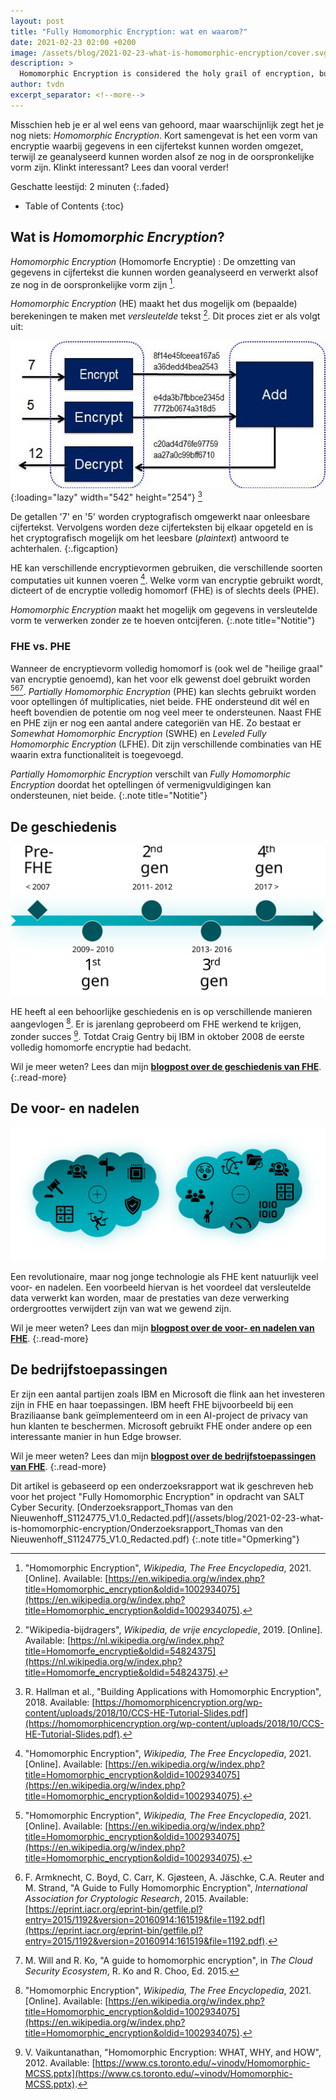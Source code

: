 ```yaml
---
layout: post
title: "Fully Homomorphic Encryption: wat en waarom?"
date: 2021-02-23 02:00 +0200
image: /assets/blog/2021-02-23-what-is-homomorphic-encryption/cover.svg
description: >
  Homomorphic Encryption is considered the holy grail of encryption, but what is it and how can it be used?
author: tvdn
excerpt_separator: <!--more-->
---
```


Misschien heb je er al wel eens van gehoord, maar waarschijnlijk zegt het je nog niets: *Homomorphic Encryption*. Kort samengevat is het een vorm van encryptie waarbij gegevens in een cijfertekst kunnen worden omgezet, terwijl ze geanalyseerd kunnen worden alsof ze nog in de oorspronkelijke vorm zijn. Klinkt interessant? Lees dan vooral verder!

Geschatte leestijd: 2 minuten
{:.faded}

<!--more-->

- Table of Contents
{:toc}

## Wat is *Homomorphic Encryption*?

*Homomorphic Encryption* (Homomorfe Encryptie)
: De omzetting van gegevens in cijfertekst die kunnen worden geanalyseerd en verwerkt alsof ze nog in de oorspronkelijke vorm zijn [^wiki2021].

*Homomorphic Encryption* (HE) maakt het dus mogelijk om (bepaalde) berekeningen te maken met *versleutelde* tekst [^wiki2019]. Dit proces ziet er als volgt uit:

![Homomorphic Encryption processing diagram][heprocdiag]{:loading="lazy" width="542" height="254"} [^hall2018]

De getallen '7' en '5' worden cryptografisch omgewerkt naar onleesbare cijfertekst. Vervolgens worden deze cijferteksten bij elkaar opgeteld en is het cryptografisch mogelijk om het leesbare (*plaintext*) antwoord te achterhalen.
{:.figcaption}

HE kan verschillende encryptievormen gebruiken, die verschillende soorten computaties uit kunnen voeren [^wiki2021]. Welke vorm van encryptie gebruikt wordt, dicteert of de encryptie volledig homomorf (FHE) is of slechts deels (PHE).

*Homomorphic Encryption* maakt het mogelijk om gegevens in versleutelde vorm te verwerken zonder ze te hoeven ontcijferen.
{:.note title="Notitie"}

### FHE vs. PHE

Wanneer de encryptievorm volledig homomorf is (ook wel de "heilige graal" van encryptie genoemd), kan het voor elk gewenst doel gebruikt worden [^wiki2021][^armk2015][^will2015]. *Partially Homomorphic Encryption* (PHE) kan slechts gebruikt worden voor optellingen óf multiplicaties, niet beide. FHE ondersteund dit wél en heeft bovendien de potentie om nog veel meer te ondersteunen. Naast FHE en PHE zijn er nog een aantal andere categoriën van HE. Zo bestaat er *Somewhat Homomorphic Encryption* (SWHE) en *Leveled Fully Homomorphic Encryption* (LFHE). Dit zijn verschillende combinaties van HE waarin extra functionaliteit is toegevoegd.

*Partially Homomorphic Encryption* verschilt van *Fully Homomorphic Encryption* doordat het optellingen óf vermenigvuldigingen kan ondersteunen, niet beide.
{:.note title="Notitie"}

## De geschiedenis

![De verschillende FHE-generaties op een tijdlijn](/assets/blog/2021-02-23-what-is-homomorphic-encryption/fhehist.svg)

HE heeft al een behoorlijke geschiedenis en is op verschillende manieren aangevlogen [^wiki2021]. Er is jarenlang geprobeerd om FHE werkend te krijgen, zonder succes [^vaik2012]. Totdat Craig Gentry bij IBM in oktober 2008 de eerste volledig homomorfe encryptie had bedacht.

Wil je meer weten? Lees dan mijn [**blogpost over de geschiedenis van FHE**](2021-04-26-homomorphic-encryption-history.md).
{:.read-more}

## De voor- en nadelen

![De voor- en nadelen van FHE](/assets/blog/2021-02-23-what-is-homomorphic-encryption/fheprocon.svg)

Een revolutionaire, maar nog jonge technologie als FHE kent natuurlijk veel voor- en nadelen. Een voorbeeld hiervan is het voordeel dat versleutelde data verwerkt kan worden, maar de prestaties van deze verwerking ordergroottes verwijdert zijn van wat we gewend zijn.

Wil je meer weten? Lees dan mijn [**blogpost over de voor- en nadelen van FHE**](2021-04-26-homomorphic-encryption-pros-and-cons.md).
{:.read-more}

## De bedrijfstoepassingen

Er zijn een aantal partijen zoals IBM en Microsoft die flink aan het investeren zijn in FHE en haar toepassingen. IBM heeft FHE bijvoorbeeld bij een Braziliaanse bank geïmplementeerd om in een AI-project de privacy van hun klanten te beschermen. Microsoft gebruikt FHE onder andere op een interessante manier in hun Edge browser.

Wil je meer weten? Lees dan mijn [**blogpost over de bedrijfstoepassingen van FHE**](2021-04-26-homomorphic-encryption-applications.md).
{:.read-more}


Dit artikel is gebaseerd op een onderzoeksrapport wat ik geschreven heb voor het project "Fully Homomorphic Encryption" in opdracht van SALT Cyber Security. [Onderzoeksrapport_Thomas van den Nieuwenhoff_S1124775_V1.0_Redacted.pdf](/assets/blog/2021-02-23-what-is-homomorphic-encryption/Onderzoeksrapport_Thomas van den Nieuwenhoff_S1124775_V1.0_Redacted.pdf)
{:.note title="Opmerking"}

<!-- Sources -->
[^wiki2021]: "Homomorphic Encryption", *Wikipedia, The Free Encyclopedia*, 2021. [Online]. Available: [https://en.wikipedia.org/w/index.php?title=Homomorphic_encryption&oldid=1002934075](https://en.wikipedia.org/w/index.php?title=Homomorphic_encryption&oldid=1002934075).
[^wiki2019]: "Wikipedia-bijdragers", *Wikipedia, de vrije encyclopedie*, 2019. [Online]. Available: [https://nl.wikipedia.org/w/index.php?title=Homomorfe_encryptie&oldid=54824375](https://nl.wikipedia.org/w/index.php?title=Homomorfe_encryptie&oldid=54824375).
[^hall2018]: R. Hallman et al., "Building Applications with Homomorphic Encryption", 2018. Available: [https://homomorphicencryption.org/wp-content/uploads/2018/10/CCS-HE-Tutorial-Slides.pdf](https://homomorphicencryption.org/wp-content/uploads/2018/10/CCS-HE-Tutorial-Slides.pdf).
[^armk2015]: F. Armknecht, C. Boyd, C. Carr, K. Gjøsteen, A. Jäschke, C.A. Reuter and M. Strand, "A Guide to Fully Homomorphic Encryption", *International Association for Cryptologic Research*, 2015. Available: [https://eprint.iacr.org/eprint-bin/getfile.pl?entry=2015/1192&version=20160914:161519&file=1192.pdf](https://eprint.iacr.org/eprint-bin/getfile.pl?entry=2015/1192&version=20160914:161519&file=1192.pdf).
[^will2015]: M. Will and R. Ko, "A guide to homomorphic encryption", in *The Cloud Security Ecosystem*, R. Ko and R. Choo, Ed. 2015.
[^vaik2012]: V. Vaikuntanathan, "Homomorphic Encryption: WHAT, WHY, and HOW", 2012. Available: [https://www.cs.toronto.edu/~vinodv/Homomorphic-MCSS.pptx](https://www.cs.toronto.edu/~vinodv/Homomorphic-MCSS.pptx).

<!-- Pictures -->
[heprocdiag]: /assets/blog/2021-02-23-what-is-homomorphic-encryption/heprocdiag.jpg
[hevenn]: /assets/blog/2021-02-23-what-is-homomorphic-encryption/hevenn.png
